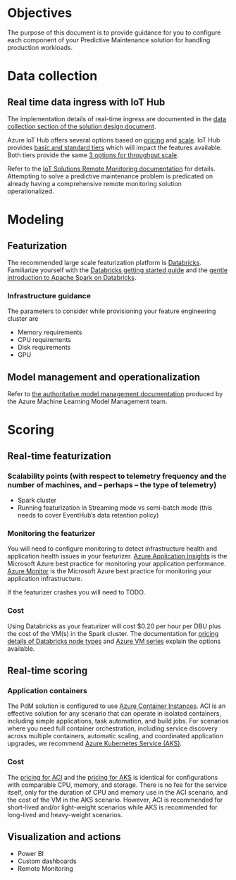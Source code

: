 # Objectives
The purpose of this document is to provide guidance for you to configure each component of your Predictive Maintenance solution for handling production workloads.

# Data collection
## Real time data ingress with IoT Hub
The implementation details of real-time ingress are documented in the [data collection section of the solution design document](https://github.com/Azure/AI-PredictiveMaintenance/blob/master/docs/Solution-Design.md#i-data-collection).

Azure IoT Hub offers several options based on [pricing](https://azure.microsoft.com/en-us/pricing/details/iot-hub/) and [scale](https://docs.microsoft.com/en-us/azure/iot-hub/iot-hub-scaling).  IoT Hub provides [basic and standard tiers](https://docs.microsoft.com/en-us/azure/iot-hub/iot-hub-scaling#basic-and-standard-tiers) which will impact the features available.  Both tiers provide the same [3 options for throughput scale](https://docs.microsoft.com/en-us/azure/iot-hub/iot-hub-scaling#message-throughput).

Refer to the [IoT Solutions Remote Monitoring documentation](https://docs.microsoft.com/en-us/azure/iot-accelerators/iot-accelerators-remote-monitoring-explore) for details.  Attempting to solve a predictive maintenance problem is predicated on already having a comprehensive remote monitoring solution operationalized.

# Modeling
## Featurization
The recommended large scale featurization platform is [Databricks](https://docs.microsoft.com/en-us/azure/azure-databricks/).  Familiarize yourself with the [Databricks getting started guide](https://databricks.com/product/getting-started-guide) and the [gentle introduction to Apache Spark on Databricks](https://docs.databricks.com/spark/latest/gentle-introduction/gentle-intro.html).
### Infrastructure guidance
The parameters to consider while provisioning your feature engineering cluster are
*  Memory requirements
*  CPU requirements
*  Disk requirements
*  GPU
## Model management and operationalization
Refer to [the authoritative model management documentation](https://docs.microsoft.com/en-us/azure/machine-learning/desktop-workbench/model-management-overview) produced by the Azure Machine Learning Model Management team.

# Scoring
## Real-time featurization
### Scalability points (with respect to telemetry frequency and the number of machines, and – perhaps – the type of telemetry)
* Spark cluster
* Running featurization in Streaming mode vs semi-batch mode (this needs to cover EventHub’s data retention policy)
### Monitoring the featurizer
You will need to configure monitoring to detect infrastructure health and application health issues in your featurizer.  [Azure Application Insights](https://docs.microsoft.com/en-us/azure/application-insights/) is the Microsoft Azure best practice for monitoring your application performance.  [Azure Monitor](https://docs.microsoft.com/en-us/azure/monitoring/) is the Microsoft Azure best practice for monitoring your application infrastructure.

If the featurizer crashes you will need to TODO.

### Cost
Using Databricks as your featurizer will cost $0.20 per hour per DBU plus the cost of the VM(s) in the Spark cluster.  The documentation for [pricing details of Databricks node types](https://azure.microsoft.com/en-us/pricing/details/databricks/) and [Azure VM series](https://azure.microsoft.com/en-us/pricing/details/virtual-machines/series/) explain the options available.
## Real-time scoring
### Application containers
The PdM solution is configured to use [Azure Container Instances](https://docs.microsoft.com/en-us/azure/container-instances/).  ACI is an effective solution for any scenario that can operate in isolated containers, including simple applications, task automation, and build jobs. For scenarios where you need full container orchestration, including service discovery across multiple containers, automatic scaling, and coordinated application upgrades, we recommend [Azure Kubernetes Service (AKS)](https://docs.microsoft.com/en-us/azure/aks/).
### Cost
The [pricing for ACI](https://azure.microsoft.com/en-us/pricing/details/container-instances/) and the [pricing for AKS](https://azure.microsoft.com/en-us/pricing/details/kubernetes-service/) is identical for configurations with comparable CPU, memory, and storage.  There is no fee for the service itself, only for the duration of CPU and memory use in the ACI scenario, and the cost of the VM in the AKS scenario.  However, ACI is recommended for short-lived and/or light-weight scenarios while AKS is recommended for long-lived and heavy-weight scenarios.
## Visualization and actions
* Power BI
* Custom dashboards
* Remote Monitoring


